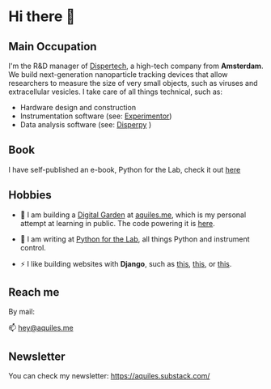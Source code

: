 # Hi there 👋

## Main Occupation
I'm the R&D manager of [Dispertech](https://www.dispertech.com), a high-tech company from **Amsterdam**. We build next-generation nanoparticle tracking devices that allow researchers to measure the size of very small objects, such as viruses and extracellular vesicles. I take care of all things technical, such as:

- Hardware design and construction
- Instrumentation software (see: [Experimentor](https://github.com/aquilesC/experimentor))
- Data analysis software (see: [Disperpy](https://github.com/aquilesC/Disperpy) )

## Book
I have self-published an e-book, Python for the Lab, check it out [here](https://gum.co/kgSsv)

## Hobbies

- 🌱 I am building a [Digital Garden](https://www.aquicarattino.com/blog/one-month-learning-public/) at [aquiles.me](https://aquiles.me), which is my personal attempt at learning in public. The code powering it is [here](https://github.com/aquilesC/static_website_builder).

- 🔭 I am writing at [Python for the Lab](https://www.pythonforthelab.com), all things Python and instrument control. 

- ⚡ I like building websites with **Django**, such as [this](https://github.com/aquilesC/aquicarattino), [this](https://github.com/privalytics/privalytics.io), or [this](https://github.com/aquilesC/helpdesk_klimaat).

## Reach me
By mail:

📫 hey@aquiles.me

## Newsletter
You can check my newsletter: https://aquiles.substack.com/
